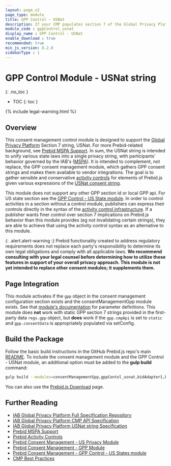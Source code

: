 ```yaml
---
layout: page_v2
page_type: module
title: GPP Control - USNat
description: If your CMP populates section 7 of the Global Privacy Platform, the USNat string, this module complements the `consentManagementGpp` module to control Prebid.js accordingly.
module_code : gppControl_usnat
display_name : GPP Control - USNat
enable_download : true
recommended: true
min_js_version: 8.2.0
sidebarType : 1
---
```


# GPP Control Module - USNat string
{: .no_toc }

- TOC
{: toc }

{% include legal-warning.html %}

## Overview

This consent management control module is designed to support the [Global Privacy Platform](https://iabtechlab.com/gpp/) Section 7 string, USNat. For more Prebid-related background, see [Prebid MSPA Support](/features/mspa-usnat.html). In sum, the USNat string is intended to unify various state laws into a single privacy string, with participants' behavior governed by the IAB's ([MSPA](https://www.iabprivacy.com/#)). It is intended to complement, not replace, the GPP consent management module, which gathers GPP consent strings and makes them available to vendor integrations. The goal is to gather sensible and conservative [activity controls](/dev-docs/dev-docs/activity-controls.html) for elements of Prebid.js given various expressions of the [USNat consent string](https://github.com/InteractiveAdvertisingBureau/Global-Privacy-Platform/blob/main/Sections/US-National/IAB%20Privacy%E2%80%99s%20National%20Privacy%20Technical%20Specification.md).

This module does not support any other GPP section id or local GPP api. For US state section see the [GPP Control - US State module](/dev-docs/modules/gppControl_usstates.html). In order to control activities in a section without a control module, publishers can express their controls directly in the syntax of the [activity control infrastructure](/dev-docs/dev-docs/activity-controls.html). If a publisher wants finer control over section 7 implications on Prebid.js behavior than this module provides (eg not invalidating certain strings), they are able to achieve that using the activity control syntax as an alternative to this module.

{: .alert.alert-warning :}
Prebid functionality created to address regulatory requirements does not replace each party's responsibility to determine its own legal obligations and comply with all applicable laws. **We recommend consulting with your legal counsel before determining how to utilize these features in support of your overall privacy approach. This module is not yet intended to replace other consent modules; it supplements them.**

## Page Integration

This module activates if the `gpp` object in the consent management configuration section exists and the consentManagementGpp module exists. See that [module's documentation](/dev-docs/modules/consentManagementGpp.html) for parameter definitions. This module does **not** work with static GPP section 7 strings provided in the first-party data `regs.gpp` object, but **does** work if the `gpp.cmpApi` is set to `static` and `gpp.consentData` is appropriately populated via setConfig.

## Build the Package

Follow the basic build instructions in the GitHub Prebid.js repo's main [README](https://github.com/prebid/Prebid.js/blob/master/README.md). To include the consent management module and the GPP Control - USNat module, an additional option must be added to the **gulp build** command:

```bash
gulp build --modules=consentManagementGpp,gppContol_usnat,bidAdapter1,bidAdapter2
```

You can also use the [Prebid.js Download](/download.html) page.

## Further Reading

- [IAB Global Privacy Platform Full Specification Repository](https://github.com/InteractiveAdvertisingBureau/Global-Privacy-Platform)
- [IAB Global Privacy Platform CMP API Specification](https://github.com/InteractiveAdvertisingBureau/Global-Privacy-Platform/blob/main/Core/CMP%20API%20Specification.md)
- [IAB Global Privacy Platform USNat string Specification](https://github.com/InteractiveAdvertisingBureau/Global-Privacy-Platform/blob/main/Sections/US-National/IAB%20Privacy%E2%80%99s%20National%20Privacy%20Technical%20Specification.md)
- [Prebid MSPA Support](/features/mspa-usnat.html)
- [Prebid Activity Controls](/dev-docs/dev-docs/activity-controls.html)
- [Prebid Consent Management - US Privacy Module](/dev-docs/modules/consentManagementUsp.html)
- [Prebid Consent Management - GPP Module](/dev-docs/modules/consentManagementGpp.html)
- [Prebid Consent Management - GPP Control - US States module](/dev-docs/modules/gppControl_usstates.html)
- [CMP Best Practices](https://docs.prebid.org/dev-docs/cmp-best-practices.html)
